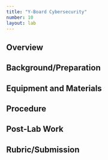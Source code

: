 ```yaml
---
title: "Y-Board Cybersecurity"
number: 10
layout: lab
---
```


## Overview

## Background/Preparation

## Equipment and Materials

## Procedure

## Post-Lab Work

## Rubric/Submission
